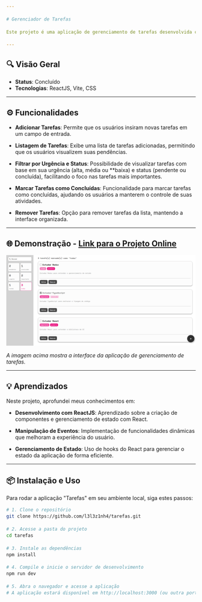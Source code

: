 ```yaml
---

# Gerenciador de Tarefas

Este projeto é uma aplicação de gerenciamento de tarefas desenvolvida com ReactJS. O objetivo principal é permitir que os usuários adicionem, visualizem, filtrem e gerenciem suas tarefas de forma simples e eficiente.

---
```


## 🔍 Visão Geral

- **Status**: Concluído
- **Tecnologias**: ReactJS, Vite, CSS

---

## ⚙️ Funcionalidades

- **Adicionar Tarefas**: Permite que os usuários insiram novas tarefas em um campo de entrada.

- **Listagem de Tarefas**: Exibe uma lista de tarefas adicionadas, permitindo que os usuários visualizem suas pendências.

- **Filtrar por Urgência e Status**: Possibilidade de visualizar tarefas com base em sua urgência (alta, média ou **baixa) e status (pendente ou concluída), facilitando o foco nas tarefas mais importantes.

- **Marcar Tarefas como Concluídas**: Funcionalidade para marcar tarefas como concluídas, ajudando os usuários a manterem o controle de suas atividades.

- **Remover Tarefas**: Opção para remover tarefas da lista, mantendo a interface organizada.

---

## 🌐 Demonstração - [Link para o Projeto Online](https://tarefas-snowy.vercel.app/)

![Preview da Aplicação de Tarefas](/assets/tarefas_print.png)

*A imagem acima mostra a interface da aplicação de gerenciamento de tarefas.*

---

## 💡 Aprendizados

Neste projeto, aprofundei meus conhecimentos em:

- **Desenvolvimento com ReactJS**: Aprendizado sobre a criação de componentes e gerenciamento de estado com React.

- **Manipulação de Eventos**: Implementação de funcionalidades dinâmicas que melhoram a experiência do usuário.

- **Gerenciamento de Estado**: Uso de hooks do React para gerenciar o estado da aplicação de forma eficiente.

---

## 📦 Instalação e Uso

Para rodar a aplicação "Tarefas" em seu ambiente local, siga estes passos:

```bash
# 1. Clone o repositório
git clone https://github.com/l3l3z1nh4/tarefas.git

# 2. Acesse a pasta do projeto
cd tarefas

# 3. Instale as dependências
npm install

# 4. Compile e inicie o servidor de desenvolvimento
npm run dev

# 5. Abra o navegador e acesse a aplicação
# A aplicação estará disponível em http://localhost:3000 (ou outra porta especificada).

